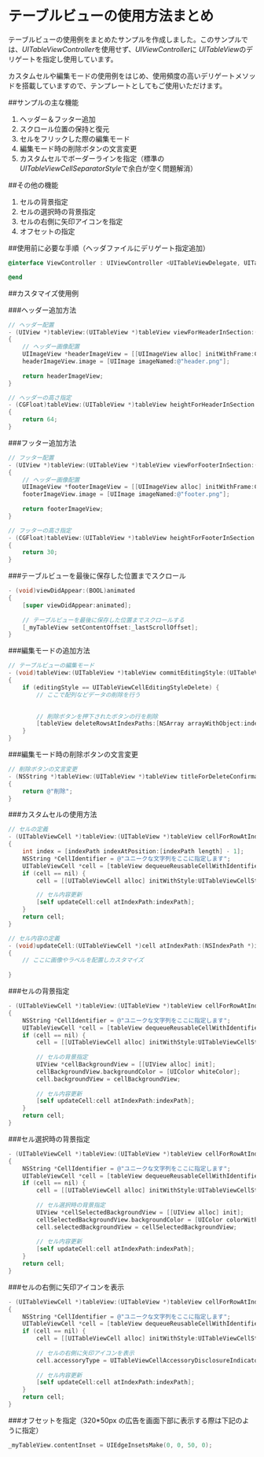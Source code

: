 テーブルビューの使用方法まとめ
=========================
テーブルビューの使用例をまとめたサンプルを作成しました。このサンプルでは、*UITableViewController*を使用せず、*UIViewController*に *UITableView*のデリゲートを指定し使用しています。

カスタムセルや編集モードの使用例をはじめ、使用頻度の高いデリゲートメソッドを搭載していますので、テンプレートとしてもご使用いただけます。

##サンプルの主な機能

1. ヘッダー＆フッター追加
2. スクロール位置の保持と復元
3. セルをフリックした際の編集モード
4. 編集モード時の削除ボタンの文言変更
5. カスタムセルでボーダーラインを指定（標準の *UITableViewCellSeparatorStyle*で余白が空く問題解消）

##その他の機能

1. セルの背景指定
2. セルの選択時の背景指定
3. セルの右側に矢印アイコンを指定
4. オフセットの指定

##使用前に必要な手順（ヘッダファイルにデリゲート指定追加）

```objective-c
@interface ViewController : UIViewController <UITableViewDelegate, UITableViewDataSource>

@end
```

##カスタマイズ使用例

###ヘッダー追加方法

```objective-c
// ヘッダー配置
- (UIView *)tableView:(UITableView *)tableView viewForHeaderInSection:(NSInteger)section
{
    // ヘッダー画像配置
    UIImageView *headerImageView = [[UIImageView alloc] initWithFrame:CGRectMake(0, 0, 320, 64)];
    headerImageView.image = [UIImage imageNamed:@"header.png"];
    
    return headerImageView;
}

// ヘッダーの高さ指定
- (CGFloat)tableView:(UITableView *)tableView heightForHeaderInSection:(NSInteger)section
{
    return 64;
}
```

###フッター追加方法

```objective-c
// フッター配置
- (UIView *)tableView:(UITableView *)tableView viewForFooterInSection:(NSInteger)section
{
    // ヘッダー画像配置
    UIImageView *footerImageView = [[UIImageView alloc] initWithFrame:CGRectMake(0, 0, 320, 30)];
    footerImageView.image = [UIImage imageNamed:@"footer.png"];
    
    return footerImageView;
}

// フッターの高さ指定
- (CGFloat)tableView:(UITableView *)tableView heightForFooterInSection:(NSInteger)section
{
    return 30;
}
```

###テーブルビューを最後に保存した位置までスクロール

```objective-c
- (void)viewDidAppear:(BOOL)animated
{
    [super viewDidAppear:animated];
    
    // テーブルビューを最後に保存した位置までスクロールする
    [_myTableView setContentOffset:_lastScrollOffset];
}
```

###編集モードの追加方法

```objective-c
// テーブルビューの編集モード
- (void)tableView:(UITableView *)tableView commitEditingStyle:(UITableViewCellEditingStyle)editingStyle forRowAtIndexPath:(NSIndexPath *)indexPath
{
    if (editingStyle == UITableViewCellEditingStyleDelete) {
        // ここで配列などデータの削除を行う

        
        // 削除ボタンを押下されたボタンの行を削除
        [tableView deleteRowsAtIndexPaths:[NSArray arrayWithObject:indexPath] withRowAnimation:UITableViewRowAnimationFade];
    }
}
```

###編集モード時の削除ボタンの文言変更

```objective-c
// 削除ボタンの文言変更
- (NSString *)tableView:(UITableView *)tableView titleForDeleteConfirmationButtonForRowAtIndexPath:(NSIndexPath *)indexPath
{
    return @"削除";
}
```

###カスタムセルの使用方法

```objective-c
// セルの定義
- (UITableViewCell *)tableView:(UITableView *)tableView cellForRowAtIndexPath:(NSIndexPath *)indexPath
{
    int index = [indexPath indexAtPosition:[indexPath length] - 1];
    NSString *CellIdentifier = @"ユニークな文字列をここに指定します";
    UITableViewCell *cell = [tableView dequeueReusableCellWithIdentifier:CellIdentifier];
    if (cell == nil) {
        cell = [[UITableViewCell alloc] initWithStyle:UITableViewCellStyleDefault reuseIdentifier:CellIdentifier];

        // セル内容更新
        [self updateCell:cell atIndexPath:indexPath];
    }
    return cell;
}

// セル内容の定義
- (void)updateCell:(UITableViewCell *)cell atIndexPath:(NSIndexPath *)indexPath
{
    // ここに画像やラベルを配置しカスタマイズ
    
}
```

###セルの背景指定

```objective-c
- (UITableViewCell *)tableView:(UITableView *)tableView cellForRowAtIndexPath:(NSIndexPath *)indexPath
{
    NSString *CellIdentifier = @"ユニークな文字列をここに指定します";
    UITableViewCell *cell = [tableView dequeueReusableCellWithIdentifier:CellIdentifier];
    if (cell == nil) {
        cell = [[UITableViewCell alloc] initWithStyle:UITableViewCellStyleDefault reuseIdentifier:CellIdentifier];
        
        // セルの背景指定
        UIView *cellBackgroundView = [[UIView alloc] init];
        cellBackgroundView.backgroundColor = [UIColor whiteColor];
        cell.backgroundView = cellBackgroundView;
      
        // セル内容更新
        [self updateCell:cell atIndexPath:indexPath];
    }
    return cell;
}
```

###セル選択時の背景指定

```objective-c
- (UITableViewCell *)tableView:(UITableView *)tableView cellForRowAtIndexPath:(NSIndexPath *)indexPath
{
    NSString *CellIdentifier = @"ユニークな文字列をここに指定します";
    UITableViewCell *cell = [tableView dequeueReusableCellWithIdentifier:CellIdentifier];
    if (cell == nil) {
        cell = [[UITableViewCell alloc] initWithStyle:UITableViewCellStyleDefault reuseIdentifier:CellIdentifier];
        
        // セル選択時の背景指定
        UIView *cellSelectedBackgroundView = [[UIView alloc] init];
        cellSelectedBackgroundView.backgroundColor = [UIColor colorWithRed:0.95f green:0.95f blue:0.95f alpha:1.0f];
        cell.selectedBackgroundView = cellSelectedBackgroundView;
        
        // セル内容更新
        [self updateCell:cell atIndexPath:indexPath];
    }
    return cell;
}
```

###セルの右側に矢印アイコンを表示

```objective-c
- (UITableViewCell *)tableView:(UITableView *)tableView cellForRowAtIndexPath:(NSIndexPath *)indexPath
{
    NSString *CellIdentifier = @"ユニークな文字列をここに指定します";
    UITableViewCell *cell = [tableView dequeueReusableCellWithIdentifier:CellIdentifier];
    if (cell == nil) {
        cell = [[UITableViewCell alloc] initWithStyle:UITableViewCellStyleDefault reuseIdentifier:CellIdentifier];
        
        // セルの右側に矢印アイコンを表示
        cell.accessoryType = UITableViewCellAccessoryDisclosureIndicator;
        
        // セル内容更新
        [self updateCell:cell atIndexPath:indexPath];
    }
    return cell;
}
```

###オフセットを指定（320*50px の広告を画面下部に表示する際は下記のように指定）

```objective-c
_myTableView.contentInset = UIEdgeInsetsMake(0, 0, 50, 0);
```
